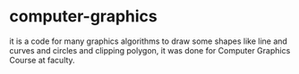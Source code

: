 # computer-graphics
it is a code for many graphics algorithms to draw some shapes like line and curves and circles and clipping polygon, it was done for Computer Graphics Course at faculty.
